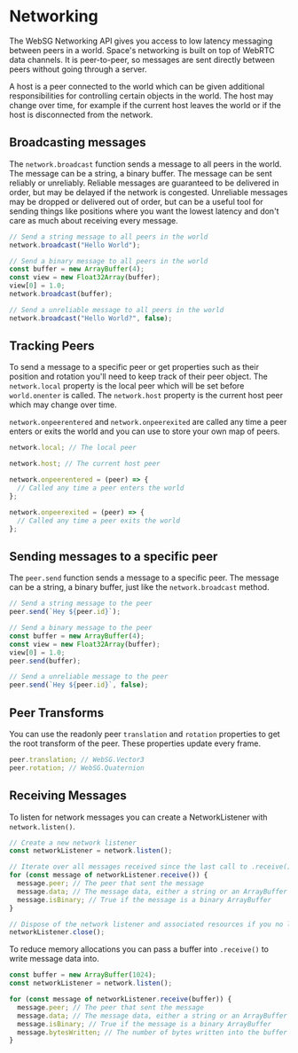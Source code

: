 # Networking

The WebSG Networking API gives you access to low latency messaging between peers in a world. Space's
networking is built on top of WebRTC data channels. It is peer-to-peer, so messages are sent directly between
peers without going through a server.

A host is a peer connected to the world which can be given additional responsibilities for controlling
certain objects in the world. The host may change over time, for example if the current host leaves the
world or if the host is disconnected from the network.

## Broadcasting messages

The `network.broadcast` function sends a message to all peers in the world. The message can be a string,
a binary buffer. The message can be sent reliably or unreliably. Reliable messages are guaranteed to be
delivered in order, but may be delayed if the network is congested. Unreliable messages may be dropped
or delivered out of order, but can be a useful tool for sending things like positions where you want the lowest
latency and don't care as much about receiving every message.

```js
// Send a string message to all peers in the world
network.broadcast("Hello World");

// Send a binary message to all peers in the world
const buffer = new ArrayBuffer(4);
const view = new Float32Array(buffer);
view[0] = 1.0;
network.broadcast(buffer);

// Send a unreliable message to all peers in the world
network.broadcast("Hello World?", false);
```

## Tracking Peers

To send a message to a specific peer or get properties such as their position and rotation you'll need to
keep track of their peer object. The `network.local` property is the local peer which will be set before
`world.onenter` is called. The `network.host` property is the current host peer which may change over time.

`network.onpeerentered` and `network.onpeerexited` are called any time a peer enters or exits the world and
you can use to store your own map of peers.

```js
network.local; // The local peer

network.host; // The current host peer

network.onpeerentered = (peer) => {
  // Called any time a peer enters the world
};

network.onpeerexited = (peer) => {
  // Called any time a peer exits the world
};
```

## Sending messages to a specific peer

The `peer.send` function sends a message to a specific peer. The message can be a string, a binary buffer, just like the `network.broadcast` method.

```js
// Send a string message to the peer
peer.send(`Hey ${peer.id}`);

// Send a binary message to the peer
const buffer = new ArrayBuffer(4);
const view = new Float32Array(buffer);
view[0] = 1.0;
peer.send(buffer);

// Send a unreliable message to the peer
peer.send(`Hey ${peer.id}`, false);
```

## Peer Transforms

You can use the readonly peer `translation` and `rotation` properties to get the root transform of the peer.
These properties update every frame.

```js
peer.translation; // WebSG.Vector3
peer.rotation; // WebSG.Quaternion
```

## Receiving Messages

To listen for network messages you can create a NetworkListener with `network.listen()`.

```js
// Create a new network listener
const networkListener = network.listen();

// Iterate over all messages received since the last call to .receive()
for (const message of networkListener.receive()) {
  message.peer; // The peer that sent the message
  message.data; // The message data, either a string or an ArrayBuffer
  message.isBinary; // True if the message is a binary ArrayBuffer
}

// Dispose of the network listener and associated resources if you no longer need it
networkListener.close();
```

To reduce memory allocations you can pass a buffer into `.receive()` to write message data into.

```js
const buffer = new ArrayBuffer(1024);
const networkListener = network.listen();

for (const message of networkListener.receive(buffer)) {
  message.peer; // The peer that sent the message
  message.data; // The message data, either a string or an ArrayBuffer
  message.isBinary; // True if the message is a binary ArrayBuffer
  message.bytesWritten; // The number of bytes written into the buffer
}
```
